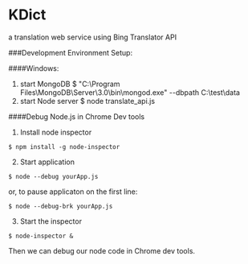 # KDict
a translation web service using Bing Translator API

###Development Environment Setup:

####Windows:

1. start MongoDB
$ "C:\Program Files\MongoDB\Server\3.0\bin\mongod.exe" --dbpath C:\test\data
2. start Node server
$ node translate_api.js

####Debug Node.js in Chrome Dev tools

1. Install node inspector
  ```
  $ npm install -g node-inspector
  ```
2. Start application
  ```
  $ node --debug yourApp.js
  ```
or, to pause applicaton on the first line:
  ```
  $ node --debug-brk yourApp.js
  ```
3. Start the inspector
  ```
  $ node-inspector &
  ```

Then we can debug our node code in Chrome dev tools.

